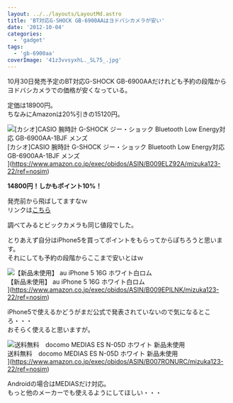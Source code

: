```yaml
---
layout: ../../layouts/LayoutMd.astro
title: 'BT対応G-SHOCK GB-6900AAはヨドバシカメラが安い'
date: '2012-10-04'
categories:
  - 'gadget'
tags:
  - 'gb-6900aa'
coverImage: '41z3vvsyxhL._SL75_.jpg'
---
```


10月30日発売予定のBT対応G-SHOCK GB-6900AAだけれども予約の段階からヨドバシカメラでの価格が安くなっている。

定価は18900円。  
ちなみにAmazonは20%引きの15120円。

![[カシオ]CASIO 腕時計 G-SHOCK ジー・ショック Bluetooth Low Energy対応   GB-6900AA-1BJF メンズ](/archive/images/41z3vvsyxhL._SL75_.jpg)  
\[カシオ\]CASIO 腕時計 G-SHOCK ジー・ショック Bluetooth Low Energy対応 GB-6900AA-1BJF メンズ  
](https://www.amazon.co.jp/exec/obidos/ASIN/B009ELZ92A/mizuka123-22/ref=nosim)

**14800円！しかもポイント10%！**

発売前から飛ばしてますなｗ  
リンクは[こちら](http://www.yodobashi.com/%E3%82%AB%E3%82%B7%E3%82%AA-GB-6900AA-1BJF-G-SHOCK-Bluetooth-Low-Energy%E5%AF%BE%E5%BF%9C-%E3%83%96%E3%83%A9%E3%83%83%E3%82%AF/pd/100000001001619306/)

調べてみるとビックカメラも同じ値段でした。

とりあえず自分はiPhone5を買ってポイントをもらってからぽちろうと思います。  
それにしても予約の段階からここまで安いとはｗ

![【新品未使用】 au iPhone 5 16G ホワイト白ロム](/archive/images/31Ax0vmAChL._SL75_.jpg)  
【新品未使用】 au iPhone 5 16G ホワイト白ロム  
](https://www.amazon.co.jp/exec/obidos/ASIN/B009EPILNK/mizuka123-22/ref=nosim)

iPhone5で使えるかどうがまだ公式で発表されていないので気になるところ・・・  
おそらく使えると思いますが。

![送料無料　docomo MEDIAS ES N-05D ホワイト 新品未使用](/archive/images/41hx%2BrIpXBL._SL75_.jpg)  
送料無料　docomo MEDIAS ES N-05D ホワイト 新品未使用  
](https://www.amazon.co.jp/exec/obidos/ASIN/B007RONURC/mizuka123-22/ref=nosim)

Androidの場合はMEDIASだけ対応。  
もっと他のメーカーでも使えるようにしてほしい・・・
